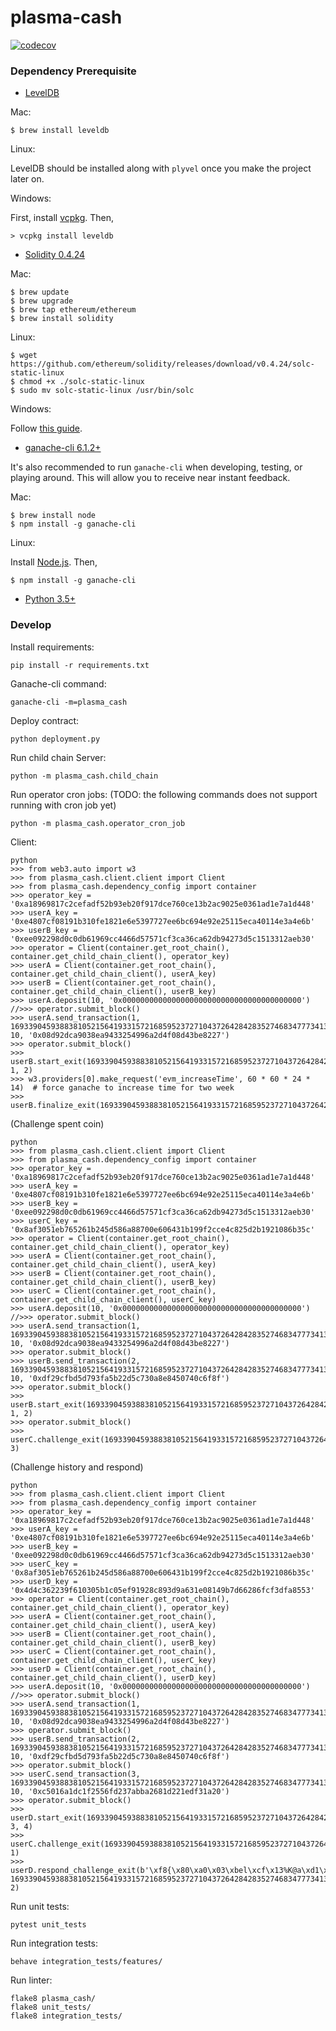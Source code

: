 # plasma-cash

[![codecov](https://codecov.io/gh/omisego/plasma-cash/branch/master/graph/badge.svg)](https://codecov.io/gh/omisego/plasma-cash)

### Dependency Prerequisite

- [LevelDB](https://github.com/google/leveldb)

Mac:
```
$ brew install leveldb
```

Linux:

LevelDB should be installed along with `plyvel` once you make the project later on.

Windows:

First, install [vcpkg](https://github.com/Microsoft/vcpkg). Then,

```
> vcpkg install leveldb
```

- [Solidity 0.4.24](https://github.com/ethereum/solidity/releases/tag/v0.4.24)

Mac:
```
$ brew update
$ brew upgrade
$ brew tap ethereum/ethereum
$ brew install solidity
```

Linux:
```
$ wget https://github.com/ethereum/solidity/releases/download/v0.4.24/solc-static-linux
$ chmod +x ./solc-static-linux
$ sudo mv solc-static-linux /usr/bin/solc
```

Windows:

Follow [this guide](https://solidity.readthedocs.io/en/v0.4.21/installing-solidity.html#prerequisites-windows).

- [ganache-cli 6.1.2+](https://github.com/trufflesuite/ganache-cli)

It's also recommended to run `ganache-cli` when developing, testing, or playing around. This will allow you to receive near instant feedback.

Mac:
```
$ brew install node
$ npm install -g ganache-cli
```

Linux:

Install [Node.js](https://nodejs.org/en/download/). Then,
```
$ npm install -g ganache-cli
```

- [Python 3.5+](https://www.python.org/downloads/)

### Develop

Install requirements:
```
pip install -r requirements.txt
```

Ganache-cli command:
```
ganache-cli -m=plasma_cash
```

Deploy contract:
```
python deployment.py
```

Run child chain Server:
```
python -m plasma_cash.child_chain
```

Run operator cron jobs:
(TODO: the following commands does not support running with cron job yet)
```
python -m plasma_cash.operator_cron_job
```

Client:
```
python
>>> from web3.auto import w3
>>> from plasma_cash.client.client import Client
>>> from plasma_cash.dependency_config import container
>>> operator_key = '0xa18969817c2cefadf52b93eb20f917dce760ce13b2ac9025e0361ad1e7a1d448'
>>> userA_key = '0xe4807cf08191b310fe1821e6e5397727ee6bc694e92e25115eca40114e3a4e6b'
>>> userB_key = '0xee092298d0c0db61969cc4466d57571cf3ca36ca62db94273d5c1513312aeb30'
>>> operator = Client(container.get_root_chain(), container.get_child_chain_client(), operator_key)
>>> userA = Client(container.get_root_chain(), container.get_child_chain_client(), userA_key)
>>> userB = Client(container.get_root_chain(), container.get_child_chain_client(), userB_key)
>>> userA.deposit(10, '0x0000000000000000000000000000000000000000')
//>>> operator.submit_block()
>>> userA.send_transaction(1, 1693390459388381052156419331572168595237271043726428428352746834777341368960, 10, '0x08d92dca9038ea9433254996a2d4f08d43be8227')
>>> operator.submit_block()
>>> userB.start_exit(1693390459388381052156419331572168595237271043726428428352746834777341368960, 1, 2)
>>> w3.providers[0].make_request('evm_increaseTime', 60 * 60 * 24 * 14)  # force ganache to increase time for two week
>>> userB.finalize_exit(1693390459388381052156419331572168595237271043726428428352746834777341368960)
```

(Challenge spent coin)
```
python
>>> from plasma_cash.client.client import Client
>>> from plasma_cash.dependency_config import container
>>> operator_key = '0xa18969817c2cefadf52b93eb20f917dce760ce13b2ac9025e0361ad1e7a1d448'
>>> userA_key = '0xe4807cf08191b310fe1821e6e5397727ee6bc694e92e25115eca40114e3a4e6b'
>>> userB_key = '0xee092298d0c0db61969cc4466d57571cf3ca36ca62db94273d5c1513312aeb30'
>>> userC_key = '0x8af3051eb765261b245d586a88700e606431b199f2cce4c825d2b1921086b35c'
>>> operator = Client(container.get_root_chain(), container.get_child_chain_client(), operator_key)
>>> userA = Client(container.get_root_chain(), container.get_child_chain_client(), userA_key)
>>> userB = Client(container.get_root_chain(), container.get_child_chain_client(), userB_key)
>>> userC = Client(container.get_root_chain(), container.get_child_chain_client(), userC_key)
>>> userA.deposit(10, '0x0000000000000000000000000000000000000000')
//>>> operator.submit_block()
>>> userA.send_transaction(1, 1693390459388381052156419331572168595237271043726428428352746834777341368960, 10, '0x08d92dca9038ea9433254996a2d4f08d43be8227')
>>> operator.submit_block()
>>> userB.send_transaction(2, 1693390459388381052156419331572168595237271043726428428352746834777341368960, 10, '0xdf29cfbd5d793fa5b22d5c730a8e8450740c6f8f')
>>> operator.submit_block()
>>> userB.start_exit(1693390459388381052156419331572168595237271043726428428352746834777341368960, 1, 2)
>>> operator.submit_block()
>>> userC.challenge_exit(1693390459388381052156419331572168595237271043726428428352746834777341368960, 3)
```
(Challenge history and respond)
```
python
>>> from plasma_cash.client.client import Client
>>> from plasma_cash.dependency_config import container
>>> operator_key = '0xa18969817c2cefadf52b93eb20f917dce760ce13b2ac9025e0361ad1e7a1d448'
>>> userA_key = '0xe4807cf08191b310fe1821e6e5397727ee6bc694e92e25115eca40114e3a4e6b'
>>> userB_key = '0xee092298d0c0db61969cc4466d57571cf3ca36ca62db94273d5c1513312aeb30'
>>> userC_key = '0x8af3051eb765261b245d586a88700e606431b199f2cce4c825d2b1921086b35c'
>>> userD_key = '0x4d4c362239f610305b1c05ef91928c893d9a631e08149b7d66286fcf3dfa8553'
>>> operator = Client(container.get_root_chain(), container.get_child_chain_client(), operator_key)
>>> userA = Client(container.get_root_chain(), container.get_child_chain_client(), userA_key)
>>> userB = Client(container.get_root_chain(), container.get_child_chain_client(), userB_key)
>>> userC = Client(container.get_root_chain(), container.get_child_chain_client(), userC_key)
>>> userD = Client(container.get_root_chain(), container.get_child_chain_client(), userD_key)
>>> userA.deposit(10, '0x0000000000000000000000000000000000000000')
//>>> operator.submit_block()
>>> userA.send_transaction(1, 1693390459388381052156419331572168595237271043726428428352746834777341368960, 10, '0x08d92dca9038ea9433254996a2d4f08d43be8227')
>>> operator.submit_block()
>>> userB.send_transaction(2, 1693390459388381052156419331572168595237271043726428428352746834777341368960, 10, '0xdf29cfbd5d793fa5b22d5c730a8e8450740c6f8f')
>>> operator.submit_block()
>>> userC.send_transaction(3, 1693390459388381052156419331572168595237271043726428428352746834777341368960, 10, '0xc5016a1dc1f2556fd237abba2681d221edf31a20')
>>> operator.submit_block()
>>> userD.start_exit(1693390459388381052156419331572168595237271043726428428352746834777341368960, 3, 4)
>>> userC.challenge_exit(1693390459388381052156419331572168595237271043726428428352746834777341368960, 1)
>>> userD.respond_challenge_exit(b'\xf8{\x80\xa0\x03\xbel\xcf\x13%K@a\xd1\x86\xa8v\\\xd2\xe0Iw\x8c|g\xd0\xe3\x02&\x8d\x15^"W\x1a\x80\n\x94\xb8>#$X\xa0\x92ik\xe9qpE\xd9\xa6\x05\xfb\x0f\xec+\xb8A\x00\x00\x00\x00\x00\x00\x00\x00\x00\x00\x00\x00\x00\x00\x00\x00\x00\x00\x00\x00\x00\x00\x00\x00\x00\x00\x00\x00\x00\x00\x00\x00\x00\x00\x00\x00\x00\x00\x00\x00\x00\x00\x00\x00\x00\x00\x00\x00\x00\x00\x00\x00\x00\x00\x00\x00\x00\x00\x00\x00\x00\x00\x00\x00\x00', 1693390459388381052156419331572168595237271043726428428352746834777341368960, 2)
```

Run unit tests:
```
pytest unit_tests
```

Run integration tests:
```
behave integration_tests/features/
```

Run linter:
```
flake8 plasma_cash/
flake8 unit_tests/
flake8 integration_tests/
```
